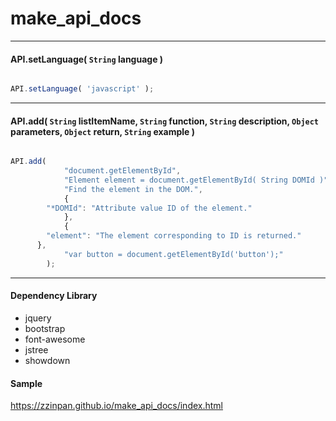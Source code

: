 # make_api_docs
---
#### API.setLanguage( `String` language )
```javascript

API.setLanguage( 'javascript' );

```
---
#### API.add( `String` listItemName, `String` function, `String` description, `Object` parameters, `Object` return, `String` example )
```javascript

API.add( 
			"document.getElementById", 
			"Element element = document.getElementById( String DOMId )",
			"Find the element in the DOM.",
			{
        "*DOMId": "Attribute value ID of the element."
			},
			{
        "element": "The element corresponding to ID is returned."
      },
			"var button = document.getElementById('button');"
		);

```
---
#### Dependency Library
- jquery
- bootstrap
- font-awesome
- jstree
- showdown

#### Sample
https://zzinpan.github.io/make_api_docs/index.html
